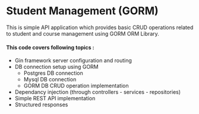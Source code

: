 # Student Management (GORM)

This is simple API application which provides basic CRUD operations related to student and course management using GORM ORM Library.

#### This code covers following topics :
- Gin framework server configuration and routing
- DB connection setup using GORM
    - Postgres DB connection
    - Mysql DB connection
    - GORM DB CRUD operation implementation
- Dependancy injection (through controllers - services - repositories)
- Simple REST API implementation
- Structured responses
